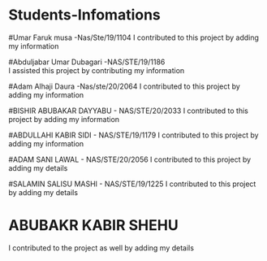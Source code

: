 # Students-Infomations

#Umar Faruk musa -Nas/Ste/19/1104
I contributed to this project by adding my information

#Abduljabar Umar Dubagari -NAS/STE/19/1186
I assisted this project by contributing my information

#Adam Alhaji Daura -Nas/ste/20/2064
I contributed to this project by adding my information

#BISHIR ABUBAKAR DAYYABU - NAS/STE/20/2033
I contributed to this project by adding my information


#ABDULLAHI KABIR SIDI - NAS/STE/19/1179
I contributed to this project by adding my information

#ADAM SANI LAWAL - NAS/STE/20/2056
I contributed to this project by adding my details

#SALAMIN SALISU MASHI - NAS/STE/19/1225
I contributed to this project by adding my details

# ABUBAKR KABIR SHEHU
I contributed to the project as well by adding my details
